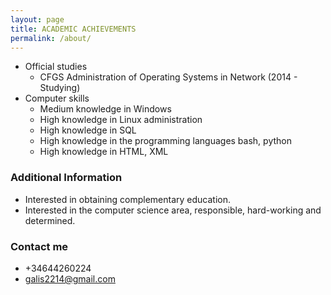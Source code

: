 ```yaml
---
layout: page
title: ACADEMIC ACHIEVEMENTS
permalink: /about/
---
```


* Official studies
  * CFGS Administration of Operating Systems in Network (2014 - Studying)
* Computer skills
  * Medium knowledge in Windows
  * High knowledge in Linux administration
  * High knowledge in SQL
  * High knowledge in the programming languages bash, python
  * High knowledge in HTML, XML

### Additional Information

* Interested in obtaining complementary education.
* Interested in the computer science area, responsible, hard-working and determined.

### Contact me

* +34644260224
* [galis2214@gmail.com](mailto:galis2214@gmail.com)
